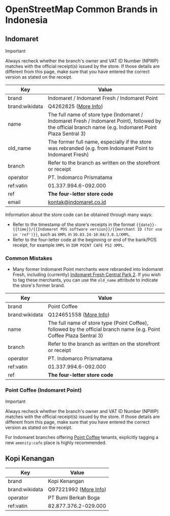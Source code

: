 # OpenStreetMap Common Brands in Indonesia

## Indomaret

> [!IMPORTANT]
> Always recheck whether the branch's owner and VAT ID Number (NPWP) matches with the official receipt(s) issued by the store. If those details are different from this page, make sure that you have entered the correct version as stated on the receipt.

| Key | Value |
|---|---|
| brand | Indomaret / Indomaret Fresh / Indomaret Point |
| brand:wikidata | Q4262825 ([More Info](https://www.wikidata.org/wiki/Q4262825)) |
| name | The full name of store type (Indomaret / Indomaret Fresh / Indomaret Point), followed by the official branch name (e.g. Indomaret Point Plaza Sentral 3) |
| old_name | The former full name, especially if the store was rebranded (e.g. from Indomaret Point to Indomaret Fresh) |
| branch | Refer to the branch as written on the storefront or receipt |
| operator | PT. Indomarco Prismatama |
| ref:vatin | 01.337.994.6-092.000 |
| ref | **The four-letter store code** |
| email | kontak@indomaret.co.id |

Information about the store code can be obtained through many ways:
+ Refer to the timestamp of the store's receipts in the format `{{date}}-{{time}}/{{Indomaret POS software version}}/{{merchant ID (for use in 'ref')}}`, such as `XMPL` in `30.03.24-10:04/3.0.1/XMPL`. 
+ Refer to the four-letter code at the beginning or end of the bank/POS receipt, for example `XMPL` in `IDM POINT CAFE PS2 XMPL`.

### Common Mistakes
+ Many former Indomaret Point merchants were rebranded into Indomaret Fresh, including (currently) [Indomaret Fresh Central Park 2](https://www.openstreetmap.org/node/5969154849). If you wish to tag these merchants, you can use the `old_name` attribute to indicate the store's former brand.

| Key | Value |
|---|---|
| brand | Point Coffee |
| brand:wikidata | Q124651558 ([More Info](https://www.wikidata.org/wiki/Q124651558)) |
| name | The full name of store type (Point Coffee), followed by the official branch name (e.g. Point Coffee Plaza Sentral 3) |
| branch | Refer to the branch as written on the storefront or receipt |
| operator | PT. Indomarco Prismatama |
| ref:vatin | 01.337.994.6-092.000 |
| ref | **The four-letter store code** |


### Point Coffee (Indomaret Point)
> [!IMPORTANT]
> Always recheck whether the branch's owner and VAT ID Number (NPWP) matches with the official receipt(s) issued by the store. If those details are different from this page, make sure that you have entered the correct version as stated on the receipt.

For Indomaret branches offering [Point Coffee](https://www.pointcoffee.id/) tenants, explicitly tagging a new `amenity:cafe` place is highly recommended.

## Kopi Kenangan

| Key | Value |
|---|---|
| brand | Kopi Kenangan |
| brand:wikidata | Q97221992 ([More Info](https://www.wikidata.org/wiki/Q97221992)) |
| operator | PT Bumi Berkah Boga |
| ref:vatin | 82.877.376.2-029.000 |
